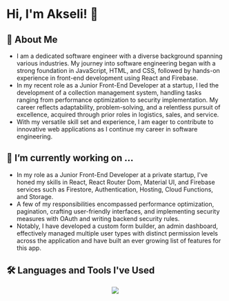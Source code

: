 # Hi, I'm Akseli! 👋

## 🚀 About Me
- I am a dedicated software engineer with a diverse background spanning various industries. My journey into software engineering began with a strong foundation in JavaScript, HTML, and CSS, followed by hands-on experience in front-end development using React and Firebase. 
- In my recent role as a Junior Front-End Developer at a startup, I led the development of a collection management system, handling tasks ranging from performance optimization to security implementation. My career reflects adaptability, problem-solving, and a relentless pursuit of excellence, acquired through prior roles in logistics, sales, and service.
- With my versatile skill set and experience, I am eager to contribute to innovative web applications as I continue my career in software engineering.

## 🔭 I’m currently working on ...
- In my role as a Junior Front-End Developer at a private startup, I've honed my skills in React, React Router Dom, Material UI, and Firebase services such as Firestore, Authentication, Hosting, Cloud Functions, and Storage.
- A few of my responsibilities encompassed performance optimization, pagination, crafting user-friendly interfaces, and implementing security measures with OAuth and writing backend security rules.
- Notably, I have developed a custom form builder, an admin dashboard, effectively managed multiple user types with distinct permission levels across the application and have built an ever growing list of features for this app.

## 🛠 Languages and Tools I've Used
<p align="center">
  <a href="https://skillicons.dev">
    <img src="https://skillicons.dev/icons?i=react,firebase,css,html,js,ts,github,git,mui,tailwind,vite,vscode&theme=light&perline=6" />
  </a>
</p>

<!-- ## 🏆 My GitHub Trophy Collection

<p align="center">
<img alig src="https://github-profile-trophy.vercel.app/?username=akselipalmer&margin-w=8&column=4&title=MultipleLang,Organizations,Repositories,Commits,PullRequest,Issues&theme=flat&no-frame=true" alt="github trophies" />
</p>

## 📈 My GitHub Stats and Streak

<p align="center"><img src="https://github-readme-stats.vercel.app/api?username=akselipalmer&show_icons=true&count_private=true&hide=issues,contribs&theme=graywhite" alt="GitHub stats" /></p>
<p align="center"><img src="https://streak-stats.demolab.com?user=akselipalmer&theme=graywhite&border_radius=5&date_format=M%20j%5B%2C%20Y%5D&currStreakNum=DD0000" alt="Adrian's GitHub streak stats" /></p>
-->
